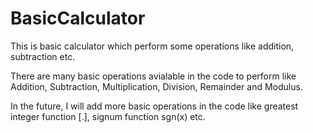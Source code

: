 # BasicCalculator
This is basic calculator which perform some operations like addition, subtraction etc.

There are many basic operations avialable in the code to perform like Addition, Subtraction, Multiplication, Division, Remainder and Modulus.

In the future, I will add more basic operations in the code like greatest integer function [.], signum function sgn(x) etc.
